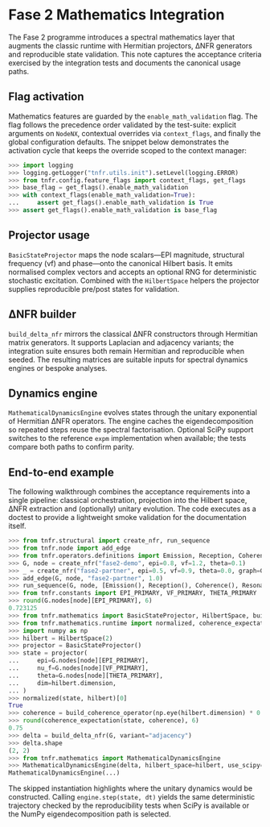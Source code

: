 # Fase 2 Mathematics Integration

The Fase 2 programme introduces a spectral mathematics layer that augments the
classic runtime with Hermitian projectors, ΔNFR generators and reproducible
state validation. This note captures the acceptance criteria exercised by the
integration tests and documents the canonical usage paths.

## Flag activation

Mathematics features are guarded by the `enable_math_validation` flag. The flag
follows the precedence order validated by the test-suite: explicit arguments on
`NodeNX`, contextual overrides via `context_flags`, and finally the global
configuration defaults. The snippet below demonstrates the activation cycle that
keeps the override scoped to the context manager:

```python
>>> import logging
>>> logging.getLogger("tnfr.utils.init").setLevel(logging.ERROR)
>>> from tnfr.config.feature_flags import context_flags, get_flags
>>> base_flag = get_flags().enable_math_validation
>>> with context_flags(enable_math_validation=True):
...     assert get_flags().enable_math_validation is True
>>> assert get_flags().enable_math_validation is base_flag

```

## Projector usage

`BasicStateProjector` maps the node scalars—EPI magnitude, structural frequency
(νf) and phase—onto the canonical Hilbert basis. It emits normalised complex
vectors and accepts an optional RNG for deterministic stochastic excitation.
Combined with the `HilbertSpace` helpers the projector supplies reproducible
pre/post states for validation.

## ΔNFR builder

`build_delta_nfr` mirrors the classical ΔNFR constructors through Hermitian
matrix generators. It supports Laplacian and adjacency variants; the integration
suite ensures both remain Hermitian and reproducible when seeded. The resulting
matrices are suitable inputs for spectral dynamics engines or bespoke analyses.

## Dynamics engine

`MathematicalDynamicsEngine` evolves states through the unitary exponential of
Hermitian ΔNFR operators. The engine caches the eigendecomposition so repeated
steps reuse the spectral factorisation. Optional SciPy support switches to the
reference `expm` implementation when available; the tests compare both paths to
confirm parity.

## End-to-end example

The following walkthrough combines the acceptance requirements into a single
pipeline: classical orchestration, projection into the Hilbert space, ΔNFR
extraction and (optionally) unitary evolution. The code executes as a doctest to
provide a lightweight smoke validation for the documentation itself.

```python
>>> from tnfr.structural import create_nfr, run_sequence
>>> from tnfr.node import add_edge
>>> from tnfr.operators.definitions import Emission, Reception, Coherence, Resonance, Transition
>>> G, node = create_nfr("fase2-demo", epi=0.8, vf=1.2, theta=0.1)
>>> _ = create_nfr("fase2-partner", epi=0.5, vf=0.9, theta=0.0, graph=G)
>>> add_edge(G, node, "fase2-partner", 1.0)
>>> run_sequence(G, node, [Emission(), Reception(), Coherence(), Resonance(), Transition()])
>>> from tnfr.constants import EPI_PRIMARY, VF_PRIMARY, THETA_PRIMARY
>>> round(G.nodes[node][EPI_PRIMARY], 6)
0.723125
>>> from tnfr.mathematics import BasicStateProjector, HilbertSpace, build_coherence_operator, build_delta_nfr
>>> from tnfr.mathematics.runtime import normalized, coherence_expectation
>>> import numpy as np
>>> hilbert = HilbertSpace(2)
>>> projector = BasicStateProjector()
>>> state = projector(
...     epi=G.nodes[node][EPI_PRIMARY],
...     nu_f=G.nodes[node][VF_PRIMARY],
...     theta=G.nodes[node][THETA_PRIMARY],
...     dim=hilbert.dimension,
... )
>>> normalized(state, hilbert)[0]
True
>>> coherence = build_coherence_operator(np.eye(hilbert.dimension) * 0.75)
>>> round(coherence_expectation(state, coherence), 6)
0.75
>>> delta = build_delta_nfr(G, variant="adjacency")
>>> delta.shape
(2, 2)
>>> from tnfr.mathematics import MathematicalDynamicsEngine
>>> MathematicalDynamicsEngine(delta, hilbert_space=hilbert, use_scipy=False)  # doctest: +SKIP
MathematicalDynamicsEngine(...)
```

The skipped instantiation highlights where the unitary dynamics would be
constructed. Calling `engine.step(state, dt)` yields the same deterministic
trajectory checked by the reproducibility tests when SciPy is available or the
NumPy eigendecomposition path is selected.
